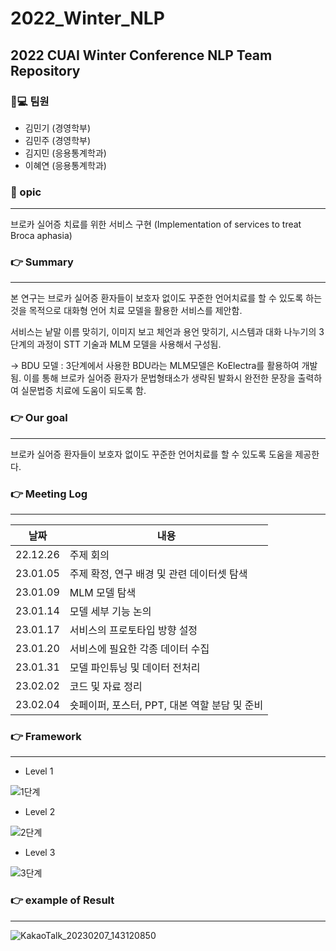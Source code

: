 # 2022_Winter_NLP
## 2022 CUAI Winter Conference NLP Team Repository

### 👨💻 팀원
* 김민기 (경영학부)
* 김민주 (경영학부)
* 김지민 (응용통계학과)
* 이혜연 (응용통계학과)

### :pushpin: opic
<hr/>
브로카 실어증 치료를 위한 서비스 구현 (Implementation of services to treat Broca aphasia)

### :point_right: Summary
<hr/>
본 연구는 브로카 실어증 환자들이 보호자 없이도 꾸준한 언어치료를 할 수 있도록 하는 것을 목적으로 대화형 언어 치료 모델을 활용한 서비스를 제안함. 

서비스는 낱말 이름 맞히기, 이미지 보고 체언과 용언 맞히기, 시스템과 대화 나누기의 3단계의 과정이 STT 기술과 MLM 모델을 사용해서 구성됨. 

-> BDU 모델 : 3단계에서 사용한 BDU라는 MLM모델은 KoElectra를 활용하여 개발됨. 이를 통해 브로카 실어증 환자가 문법형태소가 생략된 발화시 완전한 문장을 출력하여 실문법증 치료에 도움이 되도록 함.

### :point_right: Our goal
<hr/>
브로카 실어증 환자들이 보호자 없이도 꾸준한 언어치료를 할 수 있도록 도움을 제공한다.

### :point_right: Meeting Log
<hr/>

| 날짜 | 내용 |
|---|---|
| 22.12.26 | 주제 회의 |  
| 23.01.05 | 주제 확정, 연구 배경 및 관련 데이터셋 탐색 |
| 23.01.09 | MLM 모델 탐색 |
| 23.01.14 | 모델 세부 기능 논의 |
| 23.01.17 | 서비스의 프로토타입 방향 설정 |
| 23.01.20 | 서비스에 필요한 각종 데이터 수집 |
| 23.01.31 | 모델 파인튜닝 및 데이터 전처리 |
| 23.02.02 | 코드 및 자료 정리 |
| 23.02.04 | 숏페이퍼, 포스터, PPT, 대본 역할 분담 및 준비 |

### :point_right: Framework
<hr/>

* Level 1

![1단계](https://user-images.githubusercontent.com/100768412/217162955-47f8f98c-3ee4-4269-8e39-b05ad947cf50.PNG)

* Level 2

![2단계](https://user-images.githubusercontent.com/100768412/217162963-4b6775a9-b990-4128-a56a-17ee68455817.PNG)

* Level 3

![3단계](https://user-images.githubusercontent.com/100768412/217162985-c70da71a-3da3-4499-a2fd-735697300ef6.PNG)

### :point_right: example of Result
<hr/>

![KakaoTalk_20230207_143120850](https://user-images.githubusercontent.com/100768412/217163256-a0bd7857-ff1e-4abd-9a76-b5f3756aa3d5.png)

